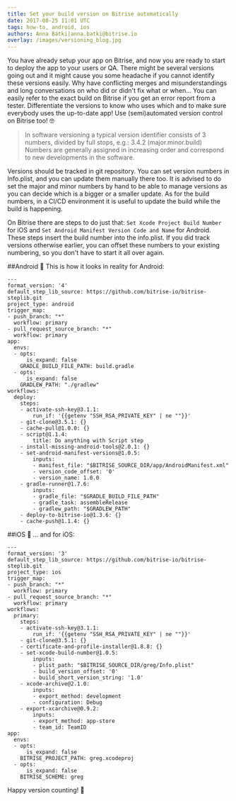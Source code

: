 ```yaml
---
title: Set your build version on Bitrise automatically
date: 2017-08-25 11:01 UTC
tags: how-to, android, ios
authors: Anna Bátki|anna.batki@bitrise.io
overlay: /images/versioning_blog.jpg
---
```



You have already setup your app on Bitrise, and now you are ready to start to deploy the app to your users or QA. There might be several versions going out and it might cause you some headache if you cannot identify these versions easily. Why have conflicting merges and misunderstandings and long conversations on who did or didn't fix what or when... You can easily refer to the exact build on Bitrise if you get an error report from a tester.
Differentiate the versions to know who uses which and to make sure everybody uses the up-to-date app!
Use (semi)automated version control on Bitrise too! 🤓


>In software versioning a typical version identifier consists of 3 numbers, divided by full stops, e.g.: 3.4.2 (major.minor.build)
Numbers are generally assigned in increasing order and correspond to new developments in the software.


Versions should be tracked in git repository. You can set version numbers in Info.plist, and you can update them manually there too. It is advised to do set the major and minor numbers by hand to be able to manage versions as you can decide which is a bigger or a smaller update. As for the build numbers, in a CI/CD environment it is useful to update the build while the build is happening.

On Bitrise there are steps to do just that: `Set Xcode Project Build Number` for iOS and `Set Android Manifest Version Code and Name` for Android. These steps insert the build number into the info.plist. If you did track versions otherwise earlier, you can offset these numbers to your existing numbering, so you don't have to start it all over again.

##Android 🤖
This is how it looks in reality for Android:

<pre><code>---
format_version: '4'
default_step_lib_source: https://github.com/bitrise-io/bitrise-steplib.git
project_type: android
trigger_map:
- push_branch: "*"
  workflow: primary
- pull_request_source_branch: "*"
  workflow: primary
app:
  envs:
  - opts:
      is_expand: false
    GRADLE_BUILD_FILE_PATH: build.gradle
  - opts:
      is_expand: false
    GRADLEW_PATH: "./gradlew"
workflows:
  deploy:
    steps:
    - activate-ssh-key@3.1.1:
        run_if: '{{getenv "SSH_RSA_PRIVATE_KEY" | ne ""}}'
    - git-clone@3.5.1: {}
    - cache-pull@1.0.0: {}
    - script@1.1.4:
        title: Do anything with Script step
    - install-missing-android-tools@2.0.1: {}
    - set-android-manifest-versions@1.0.5:
        inputs:
        - manifest_file: "$BITRISE_SOURCE_DIR/app/AndroidManifest.xml"
        - version_code_offset: '0'
        - version_name: 1.0.0
    - gradle-runner@1.7.6:
        inputs:
        - gradle_file: "$GRADLE_BUILD_FILE_PATH"
        - gradle_task: assembleRelease
        - gradlew_path: "$GRADLEW_PATH"
    - deploy-to-bitrise-io@1.3.6: {}
    - cache-push@1.1.4: {}
</code></pre>

##iOS 📱
... and for iOS:

<pre><code>---
format_version: '3'
default_step_lib_source: https://github.com/bitrise-io/bitrise-steplib.git
project_type: ios
trigger_map:
- push_branch: "*"
  workflow: primary
- pull_request_source_branch: "*"
  workflow: primary
workflows:
  primary:
    steps:
    - activate-ssh-key@3.1.1:
        run_if: '{{getenv "SSH_RSA_PRIVATE_KEY" | ne ""}}'
    - git-clone@3.5.1: {}
    - certificate-and-profile-installer@1.8.8: {}
    - set-xcode-build-number@1.0.5:
        inputs:
        - plist_path: "$BITRISE_SOURCE_DIR/greg/Info.plist"
        - build_version_offset: '0'
        - build_short_version_string: '1.0'
    - xcode-archive@2.1.0:
        inputs:
        - export_method: development
        - configuration: Debug
    - export-xcarchive@0.9.2:
        inputs:
        - export_method: app-store
        - team_id: TeamID
app:
  envs:
  - opts:
      is_expand: false
    BITRISE_PROJECT_PATH: greg.xcodeproj
  - opts:
      is_expand: false
    BITRISE_SCHEME: greg
</code></pre>

Happy version counting! 🔢
